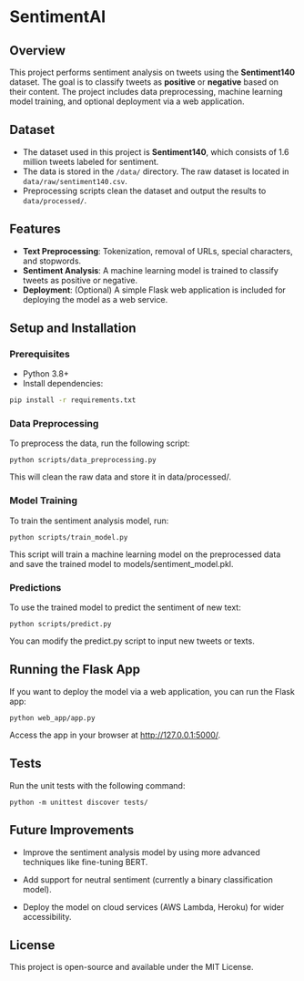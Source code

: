# SentimentAI

## Overview

This project performs sentiment analysis on tweets using the **Sentiment140** dataset. The goal is to classify tweets as **positive** or **negative** based on their content. The project includes data preprocessing, machine learning model training, and optional deployment via a web application.

## Dataset

- The dataset used in this project is **Sentiment140**, which consists of 1.6 million tweets labeled for sentiment.
- The data is stored in the `/data/` directory. The raw dataset is located in `data/raw/sentiment140.csv`.
- Preprocessing scripts clean the dataset and output the results to `data/processed/`.

## Features

- **Text Preprocessing**: Tokenization, removal of URLs, special characters, and stopwords.
- **Sentiment Analysis**: A machine learning model is trained to classify tweets as positive or negative.
- **Deployment**: (Optional) A simple Flask web application is included for deploying the model as a web service.

## Setup and Installation

### Prerequisites

- Python 3.8+
- Install dependencies:

```bash
pip install -r requirements.txt
```

###  Data Preprocessing

To preprocess the data, run the following script:

```
python scripts/data_preprocessing.py
```
This will clean the raw data and store it in data/processed/.

### Model Training
To train the sentiment analysis model, run:
```
python scripts/train_model.py
```
This script will train a machine learning model on the preprocessed data and save the trained model to models/sentiment_model.pkl.

### Predictions
To use the trained model to predict the sentiment of new text:
```
python scripts/predict.py
```
You can modify the predict.py script to input new tweets or texts.

## Running the Flask App
If you want to deploy the model via a web application, you can run the Flask app:
```
python web_app/app.py
```
Access the app in your browser at http://127.0.0.1:5000/.

## Tests
Run the unit tests with the following command:
```
python -m unittest discover tests/
```
## Future Improvements
- Improve the sentiment analysis model by using more advanced techniques like fine-tuning BERT.

- Add support for neutral sentiment (currently a binary classification model).

- Deploy the model on cloud services (AWS Lambda, Heroku) for wider accessibility.

## License
This project is open-source and available under the MIT License.


